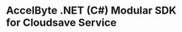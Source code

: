[//]: # (This code is generated by tool. DO NOT EDIT.)

# AccelByte .NET (C#) Modular SDK for Cloudsave Service
